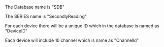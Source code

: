 The Database name is "SDB"

The SERIES name is "SecondlyReading"

For each device there will be a unique ID which in the database is named as "DeviceID"

Each device will include 10 channel which is name as "ChannelId"
